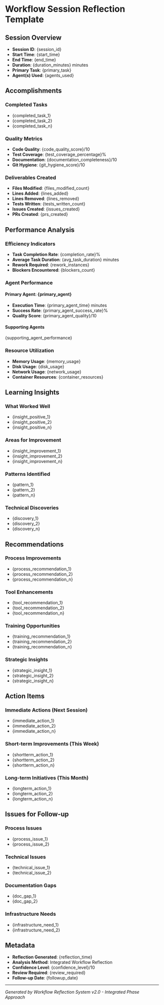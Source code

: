 # Workflow Session Reflection Template

## Session Overview
- **Session ID**: {session_id}
- **Start Time**: {start_time}
- **End Time**: {end_time}
- **Duration**: {duration_minutes} minutes
- **Primary Task**: {primary_task}
- **Agent(s) Used**: {agents_used}

## Accomplishments
### Completed Tasks
- {completed_task_1}
- {completed_task_2}
- {completed_task_n}

### Quality Metrics
- **Code Quality**: {code_quality_score}/10
- **Test Coverage**: {test_coverage_percentage}%
- **Documentation**: {documentation_completeness}/10
- **Git Hygiene**: {git_hygiene_score}/10

### Deliverables Created
- **Files Modified**: {files_modified_count}
- **Lines Added**: {lines_added}
- **Lines Removed**: {lines_removed}
- **Tests Written**: {tests_written_count}
- **Issues Created**: {issues_created}
- **PRs Created**: {prs_created}

## Performance Analysis
### Efficiency Indicators
- **Task Completion Rate**: {completion_rate}%
- **Average Task Duration**: {avg_task_duration} minutes
- **Rework Required**: {rework_instances}
- **Blockers Encountered**: {blockers_count}

### Agent Performance
#### Primary Agent: {primary_agent}
- **Execution Time**: {primary_agent_time} minutes
- **Success Rate**: {primary_agent_success_rate}%
- **Quality Score**: {primary_agent_quality}/10

#### Supporting Agents
{supporting_agent_performance}

### Resource Utilization
- **Memory Usage**: {memory_usage}
- **Disk Usage**: {disk_usage}
- **Network Usage**: {network_usage}
- **Container Resources**: {container_resources}

## Learning Insights
### What Worked Well
- {insight_positive_1}
- {insight_positive_2}
- {insight_positive_n}

### Areas for Improvement
- {insight_improvement_1}
- {insight_improvement_2}
- {insight_improvement_n}

### Patterns Identified
- {pattern_1}
- {pattern_2}
- {pattern_n}

### Technical Discoveries
- {discovery_1}
- {discovery_2}
- {discovery_n}

## Recommendations
### Process Improvements
- {process_recommendation_1}
- {process_recommendation_2}
- {process_recommendation_n}

### Tool Enhancements
- {tool_recommendation_1}
- {tool_recommendation_2}
- {tool_recommendation_n}

### Training Opportunities
- {training_recommendation_1}
- {training_recommendation_2}
- {training_recommendation_n}

### Strategic Insights
- {strategic_insight_1}
- {strategic_insight_2}
- {strategic_insight_n}

## Action Items
### Immediate Actions (Next Session)
- {immediate_action_1}
- {immediate_action_2}
- {immediate_action_n}

### Short-term Improvements (This Week)
- {shortterm_action_1}
- {shortterm_action_2}
- {shortterm_action_n}

### Long-term Initiatives (This Month)
- {longterm_action_1}
- {longterm_action_2}
- {longterm_action_n}

## Issues for Follow-up
### Process Issues
- {process_issue_1}
- {process_issue_2}

### Technical Issues
- {technical_issue_1}
- {technical_issue_2}

### Documentation Gaps
- {doc_gap_1}
- {doc_gap_2}

### Infrastructure Needs
- {infrastructure_need_1}
- {infrastructure_need_2}

## Metadata
- **Reflection Generated**: {reflection_time}
- **Analysis Method**: Integrated Workflow Reflection
- **Confidence Level**: {confidence_level}/10
- **Review Required**: {review_required}
- **Follow-up Date**: {followup_date}

---
*Generated by Workflow Reflection System v2.0 - Integrated Phase Approach*
